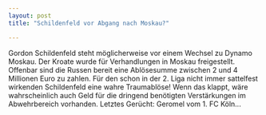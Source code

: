 ```yaml
---
layout: post
title: "Schildenfeld vor Abgang nach Moskau?"

---
```


Gordon Schildenfeld steht möglicherweise vor einem Wechsel zu Dynamo Moskau. Der Kroate wurde für Verhandlungen in Moskau freigestellt. Offenbar sind die Russen bereit eine Ablösesumme zwischen 2 und 4 Millionen Euro zu zahlen. Für den schon in der 2. Liga nicht immer sattelfest wirkenden Schildenfeld eine wahre Traumablöse! Wenn das klappt, wäre wahrscheinlich auch Geld für die dringend benötigten Verstärkungen im Abwehrbereich vorhanden. Letztes Gerücht: Geromel vom 1. FC Köln...


